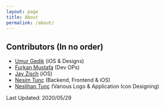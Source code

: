 ```yaml
---
layout: page
title: About
permalink: /about/
---
```


## Contributors (In no order)
 - [Umur Gedik](https://github.com/umurgdk) (iOS & Designs)
 - [Furkan Mustafa](https://github.com/furkanmustafa) (Dev OPs)
 - [Jay Zisch](https://github.com/jz709u) (iOS)
 - [Nesim Tunç](https://github.com/nesimtunc) (Backend, Frontend & iOS)
 - [Neslihan Tunç](https://github.com/designess) (Various Logo & Application Icon Designing)


Last Updated: 2020/05/29
